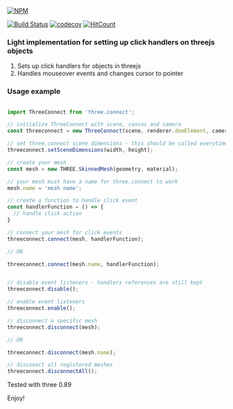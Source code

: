 [![NPM](https://nodei.co/npm/three.connect.png?downloads=true&downloadRank=true&stars=true)](https://nodei.co/npm/three.connect/)

[![Build Status](https://travis-ci.org/{icynoangel}/{three.connect}.png?branch=master)](https://travis-ci.org/{icynoangel}/{three.connect}) [![codecov](https://codecov.io/gh/icynoangel/three.connect/branch/master/graph/badge.svg)](https://codecov.io/gh/icynoangel/three.connect) [![HitCount](http://hits.dwyl.com/{icynoangel}/{three.connect}.svg)](http://hits.dwyl.com/{icynoangel}/{three.connect})

### Light implementation for setting up click handlers on threejs objects

1. Sets up click handlers for objects in threejs
2. Handles mouseover events and changes cursor to pointer

### Usage example

```javascript

import ThreeConnect from 'three.connect';

// initialize ThreeConnect with scene, canvas and camera
const threeconnect = new ThreeConnect(scene, renderer.domElement, camera);

// set three.connect scene dimensions - this should be called everytime your scene changes its dimensions
threeconnect.setSceneDimensions(width, height); 

// create your mesh
const mesh = new THREE.SkinnedMesh(geometry, material);

// your mesh must have a name for three.connect to work
mesh.name = 'mesh name';

// create a function to handle click event
const handlerFunction = () => { 
  // handle click action
}

// connect your mesh for click events
threeconnect.connect(mesh, handlerFunction);

// OR

threeconnect.connect(mesh.name, handlerFunction);


// disable event listeners - handlers references are still kept
threeconnect.disable();

// enable event listeners
threeconnect.enable();

// disconnect a specific mesh
threeconnect.disconnect(mesh);

// OR

threeconnect.disconnect(mesh.name);

// disconect all registered meshes
threeconnect.disconnectAll();

```

Tested with three 0.89

Enjoy!
